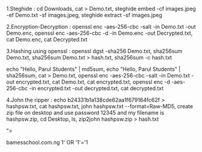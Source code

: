 1.Steghide :
cd Downloads,
cat > Demo.txt,
steghide embed -cf images.jpeg -ef Demo.txt -sf images.jpeg,
steghide extract -sf images.jpeg

2.Encryption-Decryption :
openssl enc -aes-256-cbc -salt -in Demo.txt -out Demo.enc,
openssl enc -aes-256-cbc -d -in Demo.enc -out Decrypted.txt,
cat Demo.enc,
cat Decrypted.txt

3.Hashing using openssl :
openssl dgst -sha256 Demo.txt,
sha256sum Demo.txt,
sha256sum Demo.txt > hash.txt,
sha256sum -c hash.txt

echo "Hello, Parul Students" | md5sum,
echo "Hello, Parul Students" | sha256sum,
cat > Demo.txt,
openssl enc -aes-256-cbc -salt -in Demo.txt -out encrypted.txt,
cat Demo.txt,
cat encrypted.txt,
openssl enc -d -aes-256-cbc -in encrypted.txt -out decrypted.txt,
cat decrypted.txt

4.John the ripper :
echo b24331b1a138cde62aa1f679164fc62f > hashpsw.txt,
cat hashpsw.txt,
john hashpsw.txt --format=Raw-MD5,
create zip file on desktop and use password 12345 and my filename is hashpsw.zip,
cd Desktop,
ls,
zip2john hashpsw.zip > hash.txt

"><script>alert(1)</script>

bamesschool.com.ng
1' OR '1'='1
